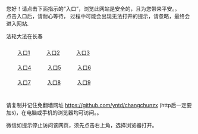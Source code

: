 您好！请点击下面指示的“入口”，浏览此网站是安全的，且为您带来平安。。 <br/>
点击入口后，请耐心等待， 过程中可能会出现无法打开的提示，请忽略，最终会进入网站. </br>

法轮大法在长春<br/>
<div style="padding:10px"><a style="margin:20px" target="_blank" href="https://drizulznpkiwj.cloudfront.net/2Qpsp?umslfxw" id="ccLink1" rel="nofollow">入口1</a> <a target="_blank" style="margin:20px" href="https://d3ozdikcu4yznz.cloudfront.net/2Qpsp?vmffdq" id="ccLink2" rel="nofollow">入口2</a> <a style="margin:20px" target="_blank" href="https://d1trokzcmk1jkm.cloudfront.net/2Qpsp?gwkeffgt" id="ccLink3" rel="nofollow">入口3</a></div>

<div style="padding:10px" ><a style="margin:20px" target="_blank" href="https://drizulznpkiwj.cloudfront.net/2Qpsp?umslfxw" id="ccLink4" rel="nofollow">入口4</a> <a style="margin:20px" href="https://d3ozdikcu4yznz.cloudfront.net/2Qpsp?vmffdq" target="_blank" id="ccLink5" rel="nofollow">入口5</a> <a style="margin:20px" href="https://d1trokzcmk1jkm.cloudfront.net/2Qpsp?gwkeffgt" target="_blank" id="ccLink6" rel="nofollow">入口6</a></div>

<div style="padding:10px"><a style="margin:20px" target="_blank" href="https://drizulznpkiwj.cloudfront.net/2Qpsp?umslfxw" id="ccLink7" rel="nofollow">入口7</a> <a style="margin:20px" href="https://d3ozdikcu4yznz.cloudfront.net/2Qpsp?vmffdq" target="_blank" id="ccLink8" rel="nofollow">入口8</a> <a style="margin:20px" target="_blank" href="https://d1trokzcmk1jkm.cloudfront.net/2Qpsp?gwkeffgt" id="ccLink9" rel="nofollow">入口9</a></div>

<br/>



请复制并记住免翻墙网址 https://github.com/yntd/changchunzx (http后一定要加s)，在电脑或手机的浏览器均可访问。。<br/>

微信如提示停止访问该网页，须先点击右上角，选择浏览器打开。
